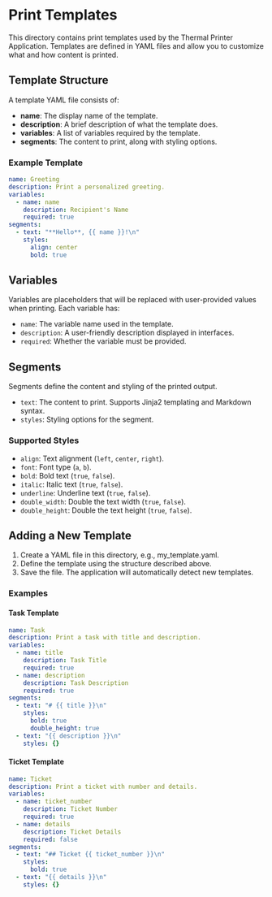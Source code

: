 # Print Templates

This directory contains print templates used by the Thermal Printer Application. Templates are defined in YAML files and allow you to customize what and how content is printed.

## Template Structure

A template YAML file consists of:

- **name**: The display name of the template.
- **description**: A brief description of what the template does.
- **variables**: A list of variables required by the template.
- **segments**: The content to print, along with styling options.

### Example Template

```yaml
name: Greeting
description: Print a personalized greeting.
variables:
  - name: name
    description: Recipient's Name
    required: true
segments:
  - text: "**Hello**, {{ name }}!\n"
    styles:
      align: center
      bold: true
```

## Variables

Variables are placeholders that will be replaced with user-provided values when printing. Each variable has:

-	`name`: The variable name used in the template.
-	`description`: A user-friendly description displayed in interfaces.
-	`required`: Whether the variable must be provided.

## Segments

Segments define the content and styling of the printed output.

-	`text`: The content to print. Supports Jinja2 templating and Markdown syntax.
-	`styles`: Styling options for the segment.

### Supported Styles

-	`align`: Text alignment (`left`, `center`, `right`).
-	`font`: Font type (`a`, `b`).
-	`bold`: Bold text (`true`, `false`).
-	`italic`: Italic text (`true`, `false`).
-	`underline`: Underline text (`true`, `false`).
-	`double_width`: Double the text width (`true`, `false`).
-	`double_height`: Double the text height (`true`, `false`).

## Adding a New Template

1.	Create a YAML file in this directory, e.g., my_template.yaml.
2.	Define the template using the structure described above.
3.	Save the file. The application will automatically detect new templates.

### Examples

#### Task Template

```yaml
name: Task
description: Print a task with title and description.
variables:
  - name: title
    description: Task Title
    required: true
  - name: description
    description: Task Description
    required: true
segments:
  - text: "# {{ title }}\n"
    styles:
      bold: true
      double_height: true
  - text: "{{ description }}\n"
    styles: {}
```

#### Ticket Template

```yaml
name: Ticket
description: Print a ticket with number and details.
variables:
  - name: ticket_number
    description: Ticket Number
    required: true
  - name: details
    description: Ticket Details
    required: false
segments:
  - text: "## Ticket {{ ticket_number }}\n"
    styles:
      bold: true
  - text: "{{ details }}\n"
    styles: {}
```
